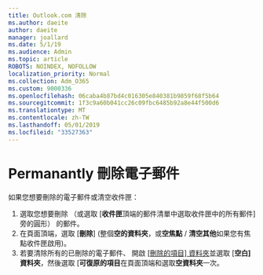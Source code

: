 ```yaml
---
title: Outlook.com 清除
ms.author: daeite
author: daeite
manager: joallard
ms.date: 5/1/19
ms.audience: Admin
ms.topic: article
ROBOTS: NOINDEX, NOFOLLOW
localization_priority: Normal
ms.collection: Adm_O365
ms.custom: 9000336
ms.openlocfilehash: 06caba4b87bd4c016305e840381b9859f68f5b64
ms.sourcegitcommit: 1f3c9a60b041cc26c09fbc6485b92a8e44f500d6
ms.translationtype: MT
ms.contentlocale: zh-TW
ms.lasthandoff: 05/01/2019
ms.locfileid: "33527363"
---
```

# <a name="permanantly-delete-email"></a>Permanantly 刪除電子郵件

如果您想要刪除的電子郵件或清空收件匣：

1. 選取您想要刪除 （或選取 [**收件匣**頂端的郵件清單中選取收件匣中的所有郵件] 旁的圓形） 的郵件。
1. 在頁面頂端，選取 [**刪除**] (整個**空的資料夾**，或**空焦點** / **清空其他**如果您有焦點收件匣啟用)。
1. 若要清除所有的已刪除的電子郵件、 開啟 [[刪除的項目] 資料夾](https://outlook.live.com/mail/deleteditems)並選取 [**空白] 資料夾**，然後選取 [**可復原的項目**在頁面頂端和選取**空資料夾**一次。